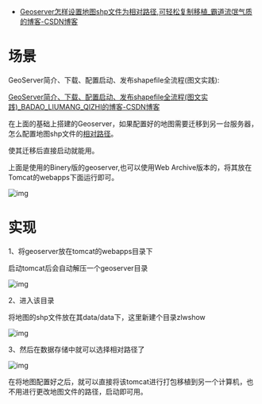 - [Geoserver怎样设置地图shp文件为相对路径,可轻松复制移植_霸道流氓气质的博客-CSDN博客](https://blog.csdn.net/BADAO_LIUMANG_QIZHI/article/details/120723267)

# 场景

GeoServer简介、下载、配置启动、发布shapefile全流程(图文实践):

[GeoServer简介、下载、配置启动、发布shapefile全流程(图文实践)_BADAO_LIUMANG_QIZHI的博客-CSDN博客](https://blog.csdn.net/BADAO_LIUMANG_QIZHI/article/details/109636080)

在上面的基础上搭建的Geoserver，如果配置好的地图需要迁移到另一台服务器，怎么配置地图shp文件的[相对路径](https://so.csdn.net/so/search?q=相对路径&spm=1001.2101.3001.7020)。

使其迁移后直接启动就能用。

上面是使用的Binery版的geoserver,也可以使用Web Archive版本的，将其放在Tomcat的webapps下面运行即可。



![img](https://img-blog.csdnimg.cn/20211012144342722.jpg?x-oss-process=image/watermark,type_ZHJvaWRzYW5zZmFsbGJhY2s,shadow_50,text_Q1NETiBA6Zy46YGT5rWB5rCT5rCU6LSo,size_20,color_FFFFFF,t_70,g_se,x_16) 

# 实现

1、将geoserver放在tomcat的webapps目录下

启动tomcat后会自动解压一个geoserver目录

![img](https://img-blog.csdnimg.cn/20211012144347190.jpg?x-oss-process=image/watermark,type_ZHJvaWRzYW5zZmFsbGJhY2s,shadow_50,text_Q1NETiBA6Zy46YGT5rWB5rCT5rCU6LSo,size_20,color_FFFFFF,t_70,g_se,x_16) 

2、进入该目录

将地图的shp文件放在其data/data下，这里新建个目录zlwshow

![img](https://img-blog.csdnimg.cn/20211012144353719.jpg?x-oss-process=image/watermark,type_ZHJvaWRzYW5zZmFsbGJhY2s,shadow_50,text_Q1NETiBA6Zy46YGT5rWB5rCT5rCU6LSo,size_20,color_FFFFFF,t_70,g_se,x_16) 

3、然后在数据存储中就可以选择相对路径了

![img](https://img-blog.csdnimg.cn/2021101214435821.jpg?x-oss-process=image/watermark,type_ZHJvaWRzYW5zZmFsbGJhY2s,shadow_50,text_Q1NETiBA6Zy46YGT5rWB5rCT5rCU6LSo,size_20,color_FFFFFF,t_70,g_se,x_16)

在将地图配置好之后，就可以直接将该tomcat进行打包移植到另一个计算机，也不用进行更改地图文件的路径，启动即可用。